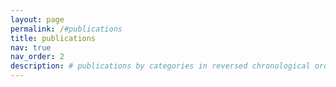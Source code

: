 ```yaml
---
layout: page
permalink: /#publications
title: publications
nav: true
nav_order: 2
description: # publications by categories in reversed chronological order. generated by jekyll-scholar.
---
```

